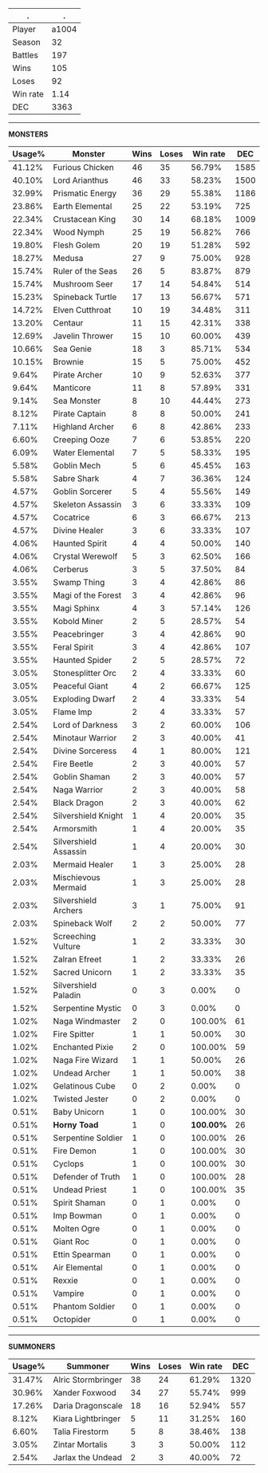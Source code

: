 .|.
|-|-
Player|a1004
Season|32
Battles|197
Wins|105
Loses|92
Win rate|1.14
DEC|3363

---
**MONSTERS**

Usage%|Monster|Wins|Loses|Win rate|DEC|
-|-|-|-|-|-|
41.12%|Furious Chicken|46|35|56.79%|1585|
40.10%|Lord Arianthus|46|33|58.23%|1500|
32.99%|Prismatic Energy|36|29|55.38%|1186|
23.86%|Earth Elemental|25|22|53.19%|725|
22.34%|Crustacean King|30|14|68.18%|1009|
22.34%|Wood Nymph|25|19|56.82%|766|
19.80%|Flesh Golem|20|19|51.28%|592|
18.27%|Medusa|27|9|75.00%|928|
15.74%|Ruler of the Seas|26|5|83.87%|879|
15.74%|Mushroom Seer|17|14|54.84%|514|
15.23%|Spineback Turtle|17|13|56.67%|571|
14.72%|Elven Cutthroat|10|19|34.48%|311|
13.20%|Centaur|11|15|42.31%|338|
12.69%|Javelin Thrower|15|10|60.00%|439|
10.66%|Sea Genie|18|3|85.71%|534|
10.15%|Brownie|15|5|75.00%|452|
9.64%|Pirate Archer|10|9|52.63%|377|
9.64%|Manticore|11|8|57.89%|331|
9.14%|Sea Monster|8|10|44.44%|273|
8.12%|Pirate Captain|8|8|50.00%|241|
7.11%|Highland Archer|6|8|42.86%|233|
6.60%|Creeping Ooze|7|6|53.85%|220|
6.09%|Water Elemental|7|5|58.33%|195|
5.58%|Goblin Mech|5|6|45.45%|163|
5.58%|Sabre Shark|4|7|36.36%|124|
4.57%|Goblin Sorcerer|5|4|55.56%|149|
4.57%|Skeleton Assassin|3|6|33.33%|109|
4.57%|Cocatrice|6|3|66.67%|213|
4.57%|Divine Healer|3|6|33.33%|107|
4.06%|Haunted Spirit|4|4|50.00%|140|
4.06%|Crystal Werewolf|5|3|62.50%|166|
4.06%|Cerberus|3|5|37.50%|84|
3.55%|Swamp Thing|3|4|42.86%|86|
3.55%|Magi of the Forest|3|4|42.86%|96|
3.55%|Magi Sphinx|4|3|57.14%|126|
3.55%|Kobold Miner|2|5|28.57%|54|
3.55%|Peacebringer|3|4|42.86%|90|
3.55%|Feral Spirit|3|4|42.86%|107|
3.55%|Haunted Spider|2|5|28.57%|72|
3.05%|Stonesplitter Orc|2|4|33.33%|60|
3.05%|Peaceful Giant|4|2|66.67%|125|
3.05%|Exploding Dwarf|2|4|33.33%|54|
3.05%|Flame Imp|2|4|33.33%|57|
2.54%|Lord of Darkness|3|2|60.00%|106|
2.54%|Minotaur Warrior|2|3|40.00%|41|
2.54%|Divine Sorceress|4|1|80.00%|121|
2.54%|Fire Beetle|2|3|40.00%|57|
2.54%|Goblin Shaman|2|3|40.00%|57|
2.54%|Naga Warrior|2|3|40.00%|58|
2.54%|Black Dragon|2|3|40.00%|62|
2.54%|Silvershield Knight|1|4|20.00%|35|
2.54%|Armorsmith|1|4|20.00%|35|
2.54%|Silvershield Assassin|1|4|20.00%|30|
2.03%|Mermaid Healer|1|3|25.00%|28|
2.03%|Mischievous Mermaid|1|3|25.00%|28|
2.03%|Silvershield Archers|3|1|75.00%|91|
2.03%|Spineback Wolf|2|2|50.00%|77|
1.52%|Screeching Vulture|1|2|33.33%|30|
1.52%|Zalran Efreet|1|2|33.33%|26|
1.52%|Sacred Unicorn|1|2|33.33%|35|
1.52%|Silvershield Paladin|0|3|0.00%|0|
1.52%|Serpentine Mystic|0|3|0.00%|0|
1.02%|Naga Windmaster|2|0|100.00%|61|
1.02%|Fire Spitter|1|1|50.00%|30|
1.02%|Enchanted Pixie|2|0|100.00%|59|
1.02%|Naga Fire Wizard|1|1|50.00%|26|
1.02%|Undead Archer|1|1|50.00%|38|
1.02%|Gelatinous Cube|0|2|0.00%|0|
1.02%|Twisted Jester|0|2|0.00%|0|
0.51%|Baby Unicorn|1|0|100.00%|30|
0.51%|**Horny Toad**|1|0|**100.00%**|26|
0.51%|Serpentine Soldier|1|0|100.00%|26|
0.51%|Fire Demon|1|0|100.00%|30|
0.51%|Cyclops|1|0|100.00%|30|
0.51%|Defender of Truth|1|0|100.00%|28|
0.51%|Undead Priest|1|0|100.00%|35|
0.51%|Spirit Shaman|0|1|0.00%|0|
0.51%|Imp Bowman|0|1|0.00%|0|
0.51%|Molten Ogre|0|1|0.00%|0|
0.51%|Giant Roc|0|1|0.00%|0|
0.51%|Ettin Spearman|0|1|0.00%|0|
0.51%|Air Elemental|0|1|0.00%|0|
0.51%|Rexxie|0|1|0.00%|0|
0.51%|Vampire|0|1|0.00%|0|
0.51%|Phantom Soldier|0|1|0.00%|0|
0.51%|Octopider|0|1|0.00%|0|

---
**SUMMONERS**

Usage%|Summoner|Wins|Loses|Win rate|DEC|
-|-|-|-|-|-|
31.47%|Alric Stormbringer|38|24|61.29%|1320|
30.96%|Xander Foxwood|34|27|55.74%|999|
17.26%|Daria Dragonscale|18|16|52.94%|557|
8.12%|Kiara Lightbringer|5|11|31.25%|160|
6.60%|Talia Firestorm|5|8|38.46%|138|
3.05%|Zintar Mortalis|3|3|50.00%|112|
2.54%|Jarlax the Undead|2|3|40.00%|72|
